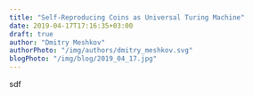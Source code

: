 ```yaml
---
title: "Self-Reproducing Coins as Universal Turing Machine"
date: 2019-04-17T17:16:35+03:00
draft: true
author: "Dmitry Meshkov"
authorPhoto: "/img/authors/dmitry_meshkov.svg"
blogPhoto: "/img/blog/2019_04_17.jpg"
---
```

sdf
